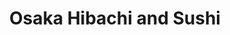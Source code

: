 ---
layout: place
title: "Osaka Hibachi and Sushi"
permalink: /south-carolina/georgetown/osaka-hibachi-and-sushi.html
stateAbbr: SC
stateName: South Carolina
cityName: Georgetown
place_id: ChIJUWlGIAItAIkRiFp-MISzXcw
photos:
  - name: >-
      places/ChIJUWlGIAItAIkRiFp-MISzXcw/photos/AeeoHcL6RCIzTVTTFltKp4BC5QxXcBGD0iFDgz8EPHkFU7Hn_-Dy_8lg_mVss-iZ0Kn9JlAuRuRy2TtZ06EUWf3doJfBOgc5rj3-AKHCkw9655Z3-qEg2UCJTEuYFrAzGdthU5Yj9aMt8lUvwLshJve6VqA3FhDbEVx0nJE4XBas55-jdJuQW_l58P1283-BERmdO1990qe6TM6xH73l9TQvoUXDyyf2gkY7V_In7O9wLaMzIL2pZ9YgRpVerg9oO6KjxgVkhHoW7sSXj55yCRom9xFiOEhSlb5alm6RW_OzveCtXKn0hoAi9wiyP-yb6dQeBGDWpVpEY5ZPVSDoruxDn33WYi3dCaRZco2NHicY5Dq3UP0ik-tMynRozOwEtFvEINU6sbo2R-tCYAJZmVR6ULGr2uFBDIKu9fm_-U2eyJX_Mg
    widthPx: 4032
    heightPx: 3024
    authorAttributions:
      - displayName: Sergio Mesa
        uri: https://maps.google.com/maps/contrib/113629629858594588685
        photoUri: >-
          https://lh3.googleusercontent.com/a-/ALV-UjWz9ssunXTYVVx9-KOR6mhrJmwqGXu-K623BaB3nwnOJRKtp0D9Eg=s100-p-k-no-mo
    flagContentUri: >-
      https://www.google.com/local/imagery/report/?cb_client=maps_api_places.places_api&image_key=!1e10!2sCIHM0ogKEICAgID-8cSDJQ&hl=en-US
    googleMapsUri: >-
      https://www.google.com/maps/place//data=!3m4!1e2!3m2!1sCIHM0ogKEICAgID-8cSDJQ!2e10!4m2!3m1!1s0x89002d0220466951:0xcc5db384307e5a88
  - name: >-
      places/ChIJUWlGIAItAIkRiFp-MISzXcw/photos/AeeoHcLsPVMvzzjagBroQF-Mnh71p7WJiHpY2KdQFi_o4s3S6FNsA4C9glpfAuNVtgcdpvpBcz4N0WhpAhj9G_kyi8mDQeN2Xeh6qlw93mn_9DHM1tQ1MSMhYg26lRaQJxnj9zREUEL_UpJMtaagA_Oe-EYuTOTOLmRWgMosq5ghAmu0140vntFkZDTk8rXK8lEW8bo5Sik9X-zOG5yvESImZaZCcEr_P5qS9oIj-PjxUvZ-QzlkW4XV6ErkzFid5naC1b3IdKnHaVt1PojMz0t_nARoLja5zINua59lIhE-nJaUvA
    widthPx: 3852
    heightPx: 2892
    authorAttributions:
      - displayName: Osaka Hibachi and Sushi
        uri: https://maps.google.com/maps/contrib/108896457093058424679
        photoUri: >-
          https://lh3.googleusercontent.com/a-/ALV-UjXIrFIJ5_zDonBn_28AfyGgqW4g7Yq5AVvQDul3UCh2422iADY=s100-p-k-no-mo
    flagContentUri: >-
      https://www.google.com/local/imagery/report/?cb_client=maps_api_places.places_api&image_key=!1e10!2sAF1QipPJqIe8yepDbIPJLgRtSfcykksdcDDPA6BjALDQ&hl=en-US
    googleMapsUri: >-
      https://www.google.com/maps/place//data=!3m4!1e2!3m2!1sAF1QipPJqIe8yepDbIPJLgRtSfcykksdcDDPA6BjALDQ!2e10!4m2!3m1!1s0x89002d0220466951:0xcc5db384307e5a88
  - name: >-
      places/ChIJUWlGIAItAIkRiFp-MISzXcw/photos/AeeoHcLxd45w6Y_OYgsDvJr6XjVSP0_khuXfP4W9EpyoFKD_lBMysn_4Gzw9_v12P_a9__7lZYzz6viF3U4o0AzGQvakzjrqnabZH4kd8_kDIkFIO7Y76WJTH22kUEzFncum-2i8hxWz7XEolqHFGNIz78iK10cMbmY-l2l20U_kR7Pgonql_zyuyn7RV0Q8R_Ak3YVn-vVUzuevn29WBILJalQaZ9oiUZDX6QoPi7pKqTyF7IvQDG0a-P3BtBAx4XG_ttPqMvgOpsvlgtQyk2kSXfgw6oW24HDF7u2taTpem1sUbizOOqY6igPzY5s0zWbHQwzARcZhXnNwdSd-N6js7LesJOinu5vY5HDNIxyQmjlxU7Tp5Elns9kwMkgnk5yhuf7mKSY4zLF_18USQHwuSBsOTdgort3ORuH7Mr6Wa73VjSbo
    widthPx: 2672
    heightPx: 2588
    authorAttributions:
      - displayName: Johanna Rahbusch
        uri: https://maps.google.com/maps/contrib/105901034360594563972
        photoUri: >-
          https://lh3.googleusercontent.com/a-/ALV-UjUiR1o8ZNwrve4VBzX5IGWr0YUv2b5bLqTgwEQLTK302GEldVYF=s100-p-k-no-mo
    flagContentUri: >-
      https://www.google.com/local/imagery/report/?cb_client=maps_api_places.places_api&image_key=!1e10!2sCIHM0ogKEICAgIDNwbSh0QE&hl=en-US
    googleMapsUri: >-
      https://www.google.com/maps/place//data=!3m4!1e2!3m2!1sCIHM0ogKEICAgIDNwbSh0QE!2e10!4m2!3m1!1s0x89002d0220466951:0xcc5db384307e5a88
  - name: >-
      places/ChIJUWlGIAItAIkRiFp-MISzXcw/photos/AeeoHcKduju7Yhorm32cQOvLotQ48-JxS_JM9rq7Ga1hNkGG3_YgX4k-KAG1dJnWItK9Zv6aAbPimQVLzaSp-YrNgCIMUnZ7OEOmn1ySIehEMVZdnk2P63xmBkT3s657HzZ8s2Lm42MKZmZhSbDk9V6ahp5F19nOPRO_c2bE6zo4RIbzYiXB1na_E9MpePrLtxSKdirxoP6P4RA2m0cmZnJcqwV9H2OihlSrHd7bkcfMQYQwggRdG3aZFXVGPWiM4DE5nASzlIRLpv3PRVzp-5VWlV_nRXgM_2A-KiHvhwBKTZS4jQ
    widthPx: 1915
    heightPx: 1512
    authorAttributions:
      - displayName: Osaka Hibachi and Sushi
        uri: https://maps.google.com/maps/contrib/108896457093058424679
        photoUri: >-
          https://lh3.googleusercontent.com/a-/ALV-UjXIrFIJ5_zDonBn_28AfyGgqW4g7Yq5AVvQDul3UCh2422iADY=s100-p-k-no-mo
    flagContentUri: >-
      https://www.google.com/local/imagery/report/?cb_client=maps_api_places.places_api&image_key=!1e10!2sAF1QipNRvQGF84Bqomgxrhs1CW-11GiZ5glFzdJ64xO3&hl=en-US
    googleMapsUri: >-
      https://www.google.com/maps/place//data=!3m4!1e2!3m2!1sAF1QipNRvQGF84Bqomgxrhs1CW-11GiZ5glFzdJ64xO3!2e10!4m2!3m1!1s0x89002d0220466951:0xcc5db384307e5a88
  - name: >-
      places/ChIJUWlGIAItAIkRiFp-MISzXcw/photos/AeeoHcIDZiA2RnCj3rp0dIjWiPd7mnUkmHMu_hcl1W-0cR7LWTd2pfKf41QqJ5wW8AqyOgVItuEh6X0dF6X9IlUkc2NSHfCcHgIJlA9070sVfgzAf8WKSSA7y9IZwRWDiBb87_T3sNSjw6cd5xZleJtx9S2oLpROCTDT4aSIS1jfeLV7Fjv4QugZgkNBncdVbb2rAngvP4DBHjM1VHp7bMI0L-cX8gj6oxHdkK2nFFaiRg_ez1yogToK2dogehut_gyXSoSVL8LjXYzCLEENSv2D_eI-F7eDSmZg500SIgHHlIgwJMzELTiSVA18mVJ32lLdYKicg6oYpJQ4viHL9eBqzKClr9Ap1cG5syiZGQ6eDiWwlL5EmCC0TlEJRHAKPQMNJQ4ob6qWmMEkJrdytP96q-hCHuzKDjTVtMMxA-WO7zf77FTq
    widthPx: 3072
    heightPx: 4080
    authorAttributions:
      - displayName: D.W.
        uri: https://maps.google.com/maps/contrib/100381242065002489018
        photoUri: >-
          https://lh3.googleusercontent.com/a/ACg8ocKes7XTi7wIb4dmzZwi-uoihs7h-jRMXSa6Y0C85pTzl6Z5abkW=s100-p-k-no-mo
    flagContentUri: >-
      https://www.google.com/local/imagery/report/?cb_client=maps_api_places.places_api&image_key=!1e10!2sCIHM0ogKEICAgIDxrP_73AE&hl=en-US
    googleMapsUri: >-
      https://www.google.com/maps/place//data=!3m4!1e2!3m2!1sCIHM0ogKEICAgIDxrP_73AE!2e10!4m2!3m1!1s0x89002d0220466951:0xcc5db384307e5a88
  - name: >-
      places/ChIJUWlGIAItAIkRiFp-MISzXcw/photos/AeeoHcJ84jITIBlr5YPvHbB-AVewMGXOuNspxr5mVbI7Hak9QJVZ4wTMChLMUD5SlZvi3Eb8rrkTcqFr9w_ff5UT53Ywj3oGMh4MQTgXbDVgI22ZGlFJyxsDrH9ppjyGRRX_noe3FI1RTZGXVsMnIYyEIXA_dzPijTQ9JYixPXPvV3MPcQEeM5FQCyy-rDZzs_QZCl2uKUKMQNfhsQ2qizDW6m2lRXINJ_O-JqsygPKA0Fe98FJLCkP-kftMN9AJYTw3Z3-0xhU-CgaOAIafHqIpz1viZ_wVuInNuxrgxNtr1mr1zzYgjjijhXSa1QPoZ_wSvVBo2kAbCwEjvYg_Rr2bh8ruVrXXRCe7zXQwag6MNS0XyoqMb9cViS1fNPYzzFQuI01B8TbRSBXa2JLvvhvPQ50T4PQAk0htF36K8CHmgYAfOCHp
    widthPx: 4032
    heightPx: 3024
    authorAttributions:
      - displayName: Sergio Mesa
        uri: https://maps.google.com/maps/contrib/113629629858594588685
        photoUri: >-
          https://lh3.googleusercontent.com/a-/ALV-UjWz9ssunXTYVVx9-KOR6mhrJmwqGXu-K623BaB3nwnOJRKtp0D9Eg=s100-p-k-no-mo
    flagContentUri: >-
      https://www.google.com/local/imagery/report/?cb_client=maps_api_places.places_api&image_key=!1e10!2sCIHM0ogKEICAgID-8fTcygE&hl=en-US
    googleMapsUri: >-
      https://www.google.com/maps/place//data=!3m4!1e2!3m2!1sCIHM0ogKEICAgID-8fTcygE!2e10!4m2!3m1!1s0x89002d0220466951:0xcc5db384307e5a88
  - name: >-
      places/ChIJUWlGIAItAIkRiFp-MISzXcw/photos/AeeoHcII7DRAMh9Fd-NQ1dXjPZWSJfRZDbg57DkFrGqN9eI_ifSo_EyV1Y9FxLQmdTBZZbR4hJ6-dbybTlGNsdKllHAtceLWRe9rLMuLcGETlr3ppe5_XzawqOitg7LyfcKRD4xKjp8r1Gw5Wj1Gr4FzTu30sx_vXQOk0eZCuXiUPC35-uNBRqQvlWfbmXY6H0hAa2I7X6Je-Nrqz3FjVOR4e-tRbPWbUokAJUmah9oT3N5sXYWLy39r2nwnes3mZ3XRr5vYo5RtA6_HT9mIcnDO2iaxUkFurYVAhWCvu9xuWxNIUA
    widthPx: 2016
    heightPx: 1512
    authorAttributions:
      - displayName: Osaka Hibachi and Sushi
        uri: https://maps.google.com/maps/contrib/108896457093058424679
        photoUri: >-
          https://lh3.googleusercontent.com/a-/ALV-UjXIrFIJ5_zDonBn_28AfyGgqW4g7Yq5AVvQDul3UCh2422iADY=s100-p-k-no-mo
    flagContentUri: >-
      https://www.google.com/local/imagery/report/?cb_client=maps_api_places.places_api&image_key=!1e10!2sAF1QipOAWjS_a3A_q9oy4kKusf4Tdj-DyNLvUEQ-RLYP&hl=en-US
    googleMapsUri: >-
      https://www.google.com/maps/place//data=!3m4!1e2!3m2!1sAF1QipOAWjS_a3A_q9oy4kKusf4Tdj-DyNLvUEQ-RLYP!2e10!4m2!3m1!1s0x89002d0220466951:0xcc5db384307e5a88
  - name: >-
      places/ChIJUWlGIAItAIkRiFp-MISzXcw/photos/AeeoHcJ9iwy7Jquu_li8vZRN8hlga-dS5rnSn3l02QXxPzRsecgioCa6lzgW3WoGECNiuU0K0jm4aUI_qSYAsZcLyal2W3eKDJ_XmXFXey56e9-LsB8oT0F-n_O4bxsWGsArnt_yZqv3KdEBAVLYh1TZZvuSVmFkBegtEIFEyPvFBof545Rg8w4WmPBUl4hwskzRJnEPMmtNLe9K8Ma1_ac_2_0XeIpAXp7Y_vgvpa5_1UCSZRBEDqR0wVukeZp7DJoblmQeOjzU6bH9lbSRgTwSqlfPScQ6KoaIHPSU-KjDxvyprQ
    widthPx: 2016
    heightPx: 1512
    authorAttributions:
      - displayName: Osaka Hibachi and Sushi
        uri: https://maps.google.com/maps/contrib/108896457093058424679
        photoUri: >-
          https://lh3.googleusercontent.com/a-/ALV-UjXIrFIJ5_zDonBn_28AfyGgqW4g7Yq5AVvQDul3UCh2422iADY=s100-p-k-no-mo
    flagContentUri: >-
      https://www.google.com/local/imagery/report/?cb_client=maps_api_places.places_api&image_key=!1e10!2sAF1QipPzOrwQuMHzFzV5nnyRj-7JDIP4Z9dIY9kTR-V6&hl=en-US
    googleMapsUri: >-
      https://www.google.com/maps/place//data=!3m4!1e2!3m2!1sAF1QipPzOrwQuMHzFzV5nnyRj-7JDIP4Z9dIY9kTR-V6!2e10!4m2!3m1!1s0x89002d0220466951:0xcc5db384307e5a88
  - name: >-
      places/ChIJUWlGIAItAIkRiFp-MISzXcw/photos/AeeoHcJtd-IQbtNOE2EuvzcUSefFoM_CYodPeIfs5hz-Nlr7MvinyBPlZUkWN35HJvZ9V39PouxCaI6_ZYYZLOaSseH1mgvT_dIqKk6l5JQfvVZkSue5RD4gV5inqYmvlbxMTwb2yngcjZsejjggUz0DUR7pNqvV_Ftvei1pEiifc2wkuUnuUedb83Dzuz0IZHcmDK2gIrYXyUiSx9Sm_erkk5FqsYk8MfoFVsCgSnYwjm3kt2eH6dWatwVSzCAX_YS9FVGEhQmsZm5BQn-s65aGqFJixezEdmpPVH17BjmekHCBmRy6Jz-CtnkVtJNBUBJFJCewke91mW8_CTSEKL-tMGN2F3vbWB15ND9Pqm2LpdstnG3_FEJKl6fXAYeAiTynYKI4ZtfEJZ-hT4pp0TBkbnCpNrrWFS0znGHdqfa18vk
    widthPx: 3024
    heightPx: 4032
    authorAttributions:
      - displayName: Isaac Fulmore
        uri: https://maps.google.com/maps/contrib/103376395373044035604
        photoUri: >-
          https://lh3.googleusercontent.com/a/ACg8ocL2ECPHih97A3vE_DCgopTRTsXYVNPA4DkXzRMkfwuzk1wp5A=s100-p-k-no-mo
    flagContentUri: >-
      https://www.google.com/local/imagery/report/?cb_client=maps_api_places.places_api&image_key=!1e10!2sCIHM0ogKEICAgIDX96HAfg&hl=en-US
    googleMapsUri: >-
      https://www.google.com/maps/place//data=!3m4!1e2!3m2!1sCIHM0ogKEICAgIDX96HAfg!2e10!4m2!3m1!1s0x89002d0220466951:0xcc5db384307e5a88
  - name: >-
      places/ChIJUWlGIAItAIkRiFp-MISzXcw/photos/AeeoHcJMTBfmWILGFiPnfvYJgg4EnXSLPzfk2lW0zmavGL4WGb0nFHktTu3CLoNr4IJb_W6ecH5NPYIoAJCm9TtqI8VEm_GScJE4hGqGb-fp-O2Kkud56opumaWPaHrITh4w7nZO1VHmoD8WP8bRFAO3QLi43uppc8Tou6okFBreutMepXxVAufkS3Tgh26WDTusDsYV1pwmvXWdde6Y-QHrOWCnkYZD-JzyVeNd8hR7Qz6eISKtqwrPosd_PLqe6nGxO3plRUTaPu0zWnXbZlh7BnZBwBUYlO8UAwMUtqzlw0AZ2r0hSQMZ99pTE0eiyJjqJoKp_BixStHffSObpJ7DXRV5GlwtNsrAPc-cVesnFYqbys0GggtuQEenZxKgs1VMvth6q2Cue2Er-GWgMhYMkYQlOOMzPW7JYpZqBlsCeElWLg
    widthPx: 3024
    heightPx: 4032
    authorAttributions:
      - displayName: Steve Locklair
        uri: https://maps.google.com/maps/contrib/114280743630214188636
        photoUri: >-
          https://lh3.googleusercontent.com/a-/ALV-UjXYmVkLsxslcg5VLUXG0wtFjMpexbRjs3N4nEBTglgAEJXGD9c=s100-p-k-no-mo
    flagContentUri: >-
      https://www.google.com/local/imagery/report/?cb_client=maps_api_places.places_api&image_key=!1e10!2sCIHM0ogKEICAgIDZ-ZrpMw&hl=en-US
    googleMapsUri: >-
      https://www.google.com/maps/place//data=!3m4!1e2!3m2!1sCIHM0ogKEICAgIDZ-ZrpMw!2e10!4m2!3m1!1s0x89002d0220466951:0xcc5db384307e5a88
address: 1177 N Fraser St, Georgetown, SC 29440, USA
street: 1177 N Fraser St
city: Georgetown
state: SC
zip: '29440'
country: USA
neighborhood: null
latitude: '33.388131'
longitude: '-79.289537'
accessibility_options:
  wheelchairAccessibleParking: true
  wheelchairAccessibleEntrance: true
  wheelchairAccessibleRestroom: true
  wheelchairAccessibleSeating: true
business_status: OPERATIONAL
name: Osaka Hibachi and Sushi
google_maps_links:
  directionsUri: >-
    https://www.google.com/maps/dir//''/data=!4m7!4m6!1m1!4e2!1m2!1m1!1s0x89002d0220466951:0xcc5db384307e5a88!3e0
  placeUri: https://maps.google.com/?cid=14726123736902032008
  writeAReviewUri: >-
    https://www.google.com/maps/place//data=!4m3!3m2!1s0x89002d0220466951:0xcc5db384307e5a88!12e1
  reviewsUri: >-
    https://www.google.com/maps/place//data=!4m4!3m3!1s0x89002d0220466951:0xcc5db384307e5a88!9m1!1b1
  photosUri: >-
    https://www.google.com/maps/place//data=!4m3!3m2!1s0x89002d0220466951:0xcc5db384307e5a88!10e5
primary_type: Japanese Restaurant
opening_hours:
  regular: null
  current: null
secondary_opening_hours:
  regular:
    weekdayDescriptions: null
    type: null
  current:
    weekdayDescriptions: null
    type: null
phone: null
price_level: null
price_range: null
rating: null
rating_count: 0
website: null
description: null
reviews: null
parking_options: null
payment_options: null
allow_dogs: null
curbside_pickup: null
delivery: null
dine_in: null
good_for_children: null
good_for_groups: null
good_for_sports: null
live_music: null
menu_for_children: null
outdoor_seating: null
reservable: null
restroom: null
serves_beer: null
serves_breakfast: null
serves_brunch: null
serves_cocktails: null
serves_coffee: null
serves_dinner: null
serves_dessert: null
serves_lunch: null
serves_vegetarian_food: null
serves_wine: null
takeout: null
slug: Osaka-Hibachi-and-Sushi

---